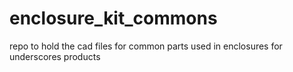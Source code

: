 # enclosure_kit_commons
repo to hold the cad files for common parts used in enclosures for underscores products
